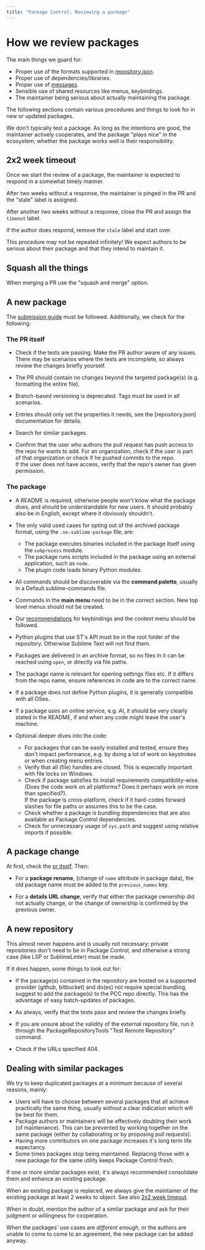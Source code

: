 ```yaml
---
title: "Package Control: Reviewing a package"
---
```


<!-- Original: -->
<!-- https://github.com/wbond/package_control_channel/wiki#reviewing-a-package-addition -->


# How we review packages

The main things we guard for:

- Proper use of the formats supported in [repository.json](repo).
- Proper use of dependencies/libraries.
- Proper use of [messages][msg].
- Sensible use of shared resources like menus, keybindings.
- The maintainer being serious about actually maintaining the package.

The following sections contain various procedures
and things to look for in new or updated packages.

We don't typically test a package.
As long as the intentions are good,
the maintainer actively cooperates,
and the package "plays nice" in the ecosystem,
whether the package works well is their responsibility.

[msg]: pc_messages.html


## 2x2 week timeout

Once we start the review of a package,
the maintainer is expected to respond in a somewhat timely manner.

After two weeks without a response,
the maintainer is pinged in the PR
and the "stale" label is assigned.

After another two weeks without a response,
close the PR and assign the `timeout` label.

If the author does respond,
remove the `stale` label
and start over.

This procedure may not be repeated infinitely!
We expect authors to be serious about their package
and that they intend to maintain it.


## Squash all the things

When merging a PR use the "squash and merge" option.


## A new package

The [submission guide][submit] must be followed.
Additionally, we check for the following:

[submit]: pc_submitting.html


### The PR itself

* Check if the tests are passing.
  Make the PR author aware of any issues.
  There may be scenarios
  where the tests are incomplete,
  so always review the changes briefly yourself.

* The PR should contain no changes
  beyond the targeted package(s)
  (e.g. formatting the entire file).

* Branch-based versioning is deprecated.
  Tags must be used in all scenarios.

* Entries should only set the properties it needs,
  see the [repository.json] documentation for details.
 
* Search for similar packages.

* Confirm that the user who authors the pull request
  has push access to the repo he wants to add.
  For an organization,
  check if the user is part of that organization
  or check if he pushed commits to the repo.  
  If the user does not have access,
  verify that the repo's owner has given permission.


### The package

* A README is required,
  otherwise people won't know what the package does,
  and should be understandable for new users.
  It should probably also be in English,
  except where it obviously shouldn't.

* The only valid used cases for opting out of the archived package format,
  using the `.no-sublime-package` file,
  are:

  - The package executes binaries
    included in the package itself
    using the `subprocess` module.
  - The package runs scripts
    included in the package
    using an external application,
    such as `node`.
  - The plugin code loads binary Python modules.

* All commands should be discoverable
  via the **command palette**,
  usually in a Default.sublime-commands file.

* Commands in the **main menu**
  need to be in the correct section.
  New top level menus should not be created.

* Our [recommendations][recs] for keybindings and the context menu
  should be followed.

* Python plugins that use ST's API
  must be in the root folder of the repository.
  Otherwise Sublime Text will not find them.

* Packages are delivered in an archive format,
  so no files in it can be reached using `open`,
  or directly via file paths.

* The package name is relevant for opening settings files etc.
  If it differs from the repo name,
  ensure references in code are to the correct name.

* If a package does not define Python plugins,
  it is generally compatible with all OSes.

* If a package uses an online service, e.g. AI,
  it should be very clearly stated in the README,
  if and when any code might leave the user's machine.

* Optional deeper dives into the code:

  - For packages that can be easily installed and tested,
    ensure they don't impact performance,
    e.g. by doing a lot of work on keystrokes
    or when creating menu entries.
  - Verify that all (file) handles are closed.
    This is especially important with file locks on Windows.
  - Check if package satisfies
    its install requirements compatibility-wise.
    (Does the code work on all platforms?
    Does it perhaps work on more than specified?).  
    If the package is cross-platform,
    check if it hard-codes forward slashes for file paths
    or assumes this to be the case.
  - Check whether a package is bundling dependencies
    that are also available as Package Control dependencies.
  - Check for unnecessary usage of `sys.path`
    and suggest using relative imports if possible.


[recs]: pc_submitting.html#things-that-help-your-submission-get-approved-more-quickly


## A package change

At first, check the [pr itself](#the-pr-itself).
Then:

* For a **package rename**,
  (change of `name` attribute in package data),
  the old package name must be added to the `previous_names` key.

* For a **details URL change**,
  verify that either the package ownership did not actually change,
  or the change of ownership is confirmed by the previous owner.


## A new repository

This almost never happens and is usually not necessary:
private repositories don't need to be in Package Control,
and otherwise a strong case (like LSP or SublimeLinter) must be made.

If it does happen, some things to look out for:

* If the package(s) contained in the repository
  are hosted on a supported provider
  (github, bitbucket)
  and do(es) not require special bundling,
  suggest to add the package(s)
  to the PCC repo directly.
  This has the advantage of easy batch-updates of packages.

* As always, verify that the tests pass
  and review the changes briefly.

* If you are unsure about the validity
  of the external repository file,
  run it through the PackageRepositoryTools
  "Test Remote Repository" command.

* Check if the URLs specified 404.


## Dealing with similar packages

We try to keep duplicated packages at a minimum
because of several reasons, mainly:

- Users will have to choose between several packages
  that all achieve practically the same thing,
  usually without a clear indication which will be best for them.
- Package authors or maintainers will be effectively doubling their work
  (of maintenance).
  This can be prevented by working together on the same package
  (either by collaborating or by proposing pull requests).
- Having more contributors on one package
  increases it's long term life expectancy.
- Some times packages stop being maintained.
  Replacing those with a new package for the same utility
  keeps Package Control fresh.

If one or more similar packages exist,
it's always recommended consolidate them and
enhance an existing package.

When an existing package is replaced,
we always give the maintainer of the existing package
at least 2 weeks to object. See also [2x2 week timeout][2x2].

When in doubt,
mention the author of a similar package
and ask for their judgment or willingness for cooperation.

When the packages' use cases are *different enough*,
or the authors are unable to come to come to an agreement,
the new package can be added anyway.

[2x2]: #_2x2-week-timeout
[repo]: pc_repository.html
